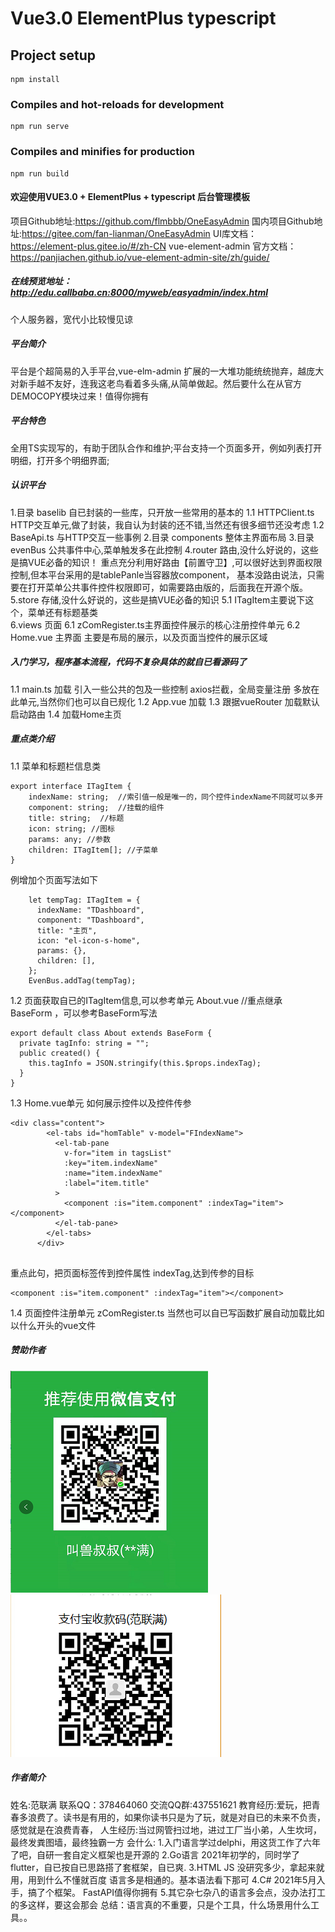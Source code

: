 # Vue3.0 ElementPlus typescript

## Project setup
```
npm install
```
### Compiles and hot-reloads for development
```
npm run serve
```

### Compiles and minifies for production
```
npm run build
```

#### 欢迎使用VUE3.0 + ElementPlus + typescript 后台管理模板
项目Github地址:https://github.com/flmbbb/OneEasyAdmin
国内项目Github地址:https://gitee.com/fan-lianman/OneEasyAdmin
UI库文档： https://element-plus.gitee.io/#/zh-CN
vue-element-admin 官方文档：https://panjiachen.github.io/vue-element-admin-site/zh/guide/
##### 在线预览地址：http://edu.callbaba.cn:8000/myweb/easyadmin/index.html
个人服务器，宽代小比较慢见谅
##### 平台简介
平台是个超简易的入手平台,vue-elm-admin
扩展的一大堆功能统统抛弃，越庞大对新手越不友好，连我这老鸟看着多头痛,从简单做起。然后要什么在从官方DEMOCOPY模块过来！值得你拥有
##### 平台特色
全用TS实现写的，有助于团队合作和维护;平台支持一个页面多开，例如列表打开明细，打开多个明细界面;
##### 认识平台
1.目录 baselib 自已封装的一些库，只开放一些常用的基本的
  1.1 HTTPClient.ts HTTP交互单元,做了封装，我自认为封装的还不错,当然还有很多细节还没考虑
  1.2 BaseApi.ts 与HTTP交互一些事例
2.目录 components 整体主界面布局
3.目录 evenBus 公共事件中心,菜单触发多在此控制
4.router 路由,没什么好说的，这些是搞VUE必备的知识！
    重点充分利用好路由【前置守卫】,可以很好达到界面权限控制,但本平台采用的是tablePanle当容器放component，
    基本没路由说法，只需要在打开菜单公共事件控件权限即可，如需要路由版的，后面我在开源个版。
5.store 存储,没什么好说的，这些是搞VUE必备的知识
    5.1 ITagItem主要说下这个，菜单还有标题基类  
6.views 页面
    6.1 zComRegister.ts主界面控件展示的核心注册控件单元
    6.2 Home.vue 主界面 主要是布局的展示，以及页面当控件的展示区域
##### 入门学习，程序基本流程，代码不复杂具体的就自已看源码了
1.1 main.ts 加载
  引入一些公共的包及一些控制 axios拦截，全局变量注册 多放在此单元,当然你们也可以自已规化
1.2 App.vue 加载
1.3 跟据vueRouter 加载默认启动路由
1.4 加载Home主页

##### 重点类介绍
1.1 菜单和标题栏信息类
```
export interface ITagItem {
    indexName: string;  //索引值一般是唯一的，同个控件indexName不同就可以多开
    component: string;  //挂载的组件
    title: string;  //标题
    icon: string; //图标
    params: any; //参数
    children: ITagItem[]; //子菜单
}
```
例增加个页面写法如下
```
    let tempTag: ITagItem = {
      indexName: "TDashboard",
      component: "TDashboard",
      title: "主页",
      icon: "el-icon-s-home",
      params: {},
      children: [],
    };
    EvenBus.addTag(tempTag);
```
1.2 页面获取自已的ITagItem信息,可以参考单元 About.vue
//重点继承 BaseForm ，可以参考BaseForm写法
```
export default class About extends BaseForm {
  private tagInfo: string = "";
  public created() {
    this.tagInfo = JSON.stringify(this.$props.indexTag);
  }
}
```
1.3 Home.vue单元 如何展示控件以及控件传参
```
<div class="content">
        <el-tabs id="homTable" v-model="FIndexName">
          <el-tab-pane
            v-for="item in tagsList"
            :key="item.indexName"
            :name="item.indexName"
            :label="item.title"
          >
            <component :is="item.component" :indexTag="item"></component>
          </el-tab-pane>
        </el-tabs>
      </div>
    
```
重点此句，把页面标签传到控件属性 indexTag,达到传参的目标
```
<component :is="item.component" :indexTag="item"></component>
```

1.4 页面控件注册单元 zComRegister.ts
  当然也可以自已写函数扩展自动加载比如以什么开头的vue文件

##### 赞助作者
![微信收款码](https://github.com/flmbbb/OneEasyAdmin/blob/main/src/assets/img/%E5%BE%AE%E4%BF%A1%E6%94%B6%E6%AC%BE%E7%A0%81.png)
![支付宝收款码](https://github.com/flmbbb/OneEasyAdmin/blob/main/src/assets/img/%E6%94%AF%E4%BB%98%E5%AE%9D%E6%94%B6%E6%AC%BE%E7%A0%81.png)
##### 作者简介
姓名:范联满 联系QQ：378464060 交流QQ群:437551621
教育经历:爱玩，把青春多浪费了。读书是有用的，如果你读书只是为了玩，就是对自已的未来不负责，感觉就是在浪费青春，
人生经历:当过网管扫过地，进过工厂当小弟，人生坎坷，最终发粪图墙，最终独霸一方
会什么:
  1.入门语言学过delphi，用这货工作了六年了吧，自研一套自定义框架也是开源的
  2.Go语言 2021年初学的，同时学了flutter，自已按自已思路搭了套框架，自已爽.
  3.HTML JS 没研究多少，拿起来就用，用到什么不懂就百度 语言多是相通的。基本语法看下那可
  4.C# 2021年5月入手，搞了个框架。 FastAPI值得你拥有
  5.其它杂七杂八的语言多会点，没办法打工的多这样，要这会那会
总结：语言真的不重要，只是个工具，什么场景用什么工具。。
